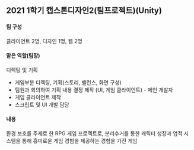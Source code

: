 ## 2021 1학기 캡스톤디자인2(팀프로젝트)(Unity)

#### 팀 구성
클라이언트 2명, 디자인 1명, 웹 2명

#### 맡은 역할(팀장)
디렉팅 및 기획
  - 게임부분 디렉팅, 기획(스토리, 밸런스, 화면 구성)
  - 팀원과 회의하여 기획 내용 결정
제작 (UI, 게임 클라이언트) - 메인 개발자
  - 게임 클라이언트 제작
  - 스크립트 및 UI 개발 담당

#### 내용
환경 보호를 주제로 한 RPG 게임 프로젝트로, 분리수거를 통한 캐릭터 성장과 업적 시스템을 통해 흥미로운 게임 경험을 제공하는 경험을 가진 게임

